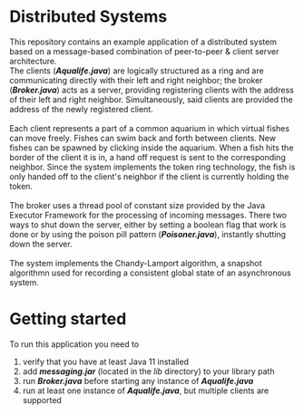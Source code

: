 <h1>Distributed Systems</h1>

This repository contains an example application of a distributed system based on a message-based combination of peer-to-peer & client server architecture. <br>
The clients (<i><strong>Aqualife.java</strong></i>) are logically
structured as a ring and are communicating directly with their left and right neighbor; 
the broker (<i><strong>Broker.java</strong></i>) acts as a server, providing registering clients 
with the address of their left and right neighbor. Simultaneously, said clients are provided the 
address of the newly registered client.<br><br>
Each client represents a part of a common aquarium in which virtual fishes can move freely.
Fishes can swim back and forth between clients. New fishes can be spawned by clicking inside the aquarium.
When a fish hits the border of the client it is in, a hand off request is sent to the corresponding neighbor.
Since the system implements the token ring technology, the fish is only handed off to the client's neighbor 
if the client is currently holding the token. <br><br>
The broker uses a thread pool of constant size provided by the Java Executor Framework for the processing of incoming messages. There two ways to shut down the server, either by setting a boolean flag that work is done or by using the poison pill pattern (<i><strong>Poisoner.java</strong></i>), instantly shutting down the server.<br><br>
The system implements the Chandy-Lamport algorithm, a snapshot algorithmn used for recording a consistent 
global state of an asynchronous system.

<h1>Getting started</h1>
To run this application you need to
<ol>
<li>verify that you have at least Java 11 installed</li>
<li>add <i><strong>messaging.jar</strong></i> (located in the <i>lib</i> directory) to your library path</li>
<li>run <i><strong>Broker.java</strong></i> before starting any instance of <i><strong>Aqualife.java</strong></i></li>
<li>run at least one instance of <i><strong>Aqualife.java</strong></i>, but multiple clients are supported</li>
</ol>
